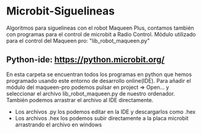 # Microbit-Siguelineas
Algoritmos para siguelineas con el robot Maqueen Plus, contamos también con programas para el control de microbit a Radio Control.
Módulo utilizado para el control del Maqueen pro: "lib_robot_maqueen.py"
## Python-ide: https://python.microbit.org/
En esta carpeta se encuentran todos los programas en python que hemos programado usando este entorno de desarrollo online(IDE). Para añadir el módulo del maqueen-pro podemos pulsar en project => Open... y seleccionar el archivo lib_robot_maqueen.py de nuestro ordenador. También podemos arrastrar el archivo al IDE directamente.

  - Los archivos .py los podemos editar en la IDE y descargarlos como .hex
  - Los archivos .hex los podemos subir directamente a la placa microbit arrastrando el archivo en windows

